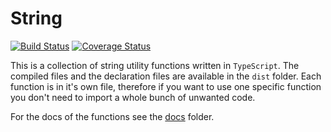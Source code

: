 # String

[![Build Status](https://travis-ci.org/joppe/string.svg?branch=master)](https://travis-ci.org/joppe/string) [![Coverage Status](https://coveralls.io/repos/github/joppe/string/badge.svg?branch=feature%2Fbefore-npm-publish)](https://coveralls.io/github/joppe/string?branch=feature%2Fbefore-npm-publish)

This is a collection of string utility functions written in `TypeScript`. The compiled files and the declaration files 
are available in the `dist` folder. 
Each function is in it's own file, therefore if you want to use one specific function you don't need to import a whole
bunch of unwanted code.

For the docs of the functions see the [docs](docs/) folder.
